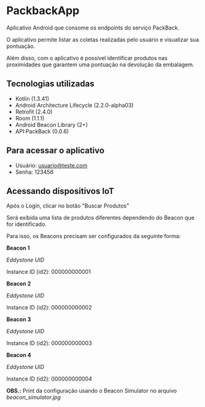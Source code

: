 # PackbackApp

Aplicativo Android que consome os endpoints do serviço PackBack.

O aplicativo permite listar as coletas realizadas pelo usuário e visualizar sua pontuação.

Além disso, com o aplicativo é possível identificar produtos nas proximidades que garantem uma 
pontuação na devolução da embalagem.

## Tecnologias utilizadas

- Kotlin (1.3.41)
- Android Architecture Lifecycle (2.2.0-alpha03)
- Retrofit (2.4.0)
- Room (1.1.1)
- Android Beacon Library (2+)
- API PackBack (0.0.6)

## Para acessar o aplicativo

- Usuário: usuario@teste.com
- Senha: 123456

## Acessando dispositivos IoT

Após o Login, clicar no botão "Buscar Produtos"

Será exibida uma lista de produtos diferentes dependendo do Beacon que for identificado.

Para isso, os Beacons precisam ser configurados da seguinte forma:

**Beacon 1**

*Eddystone UID*

Instance ID (id2): 000000000001

**Beacon 2**

*Eddystone UID*

Instance ID (id2): 000000000002

**Beacon 3**

*Eddystone UID*

Instance ID (id2): 000000000003

**Beacon 4**

*Eddystone UID*

Instance ID (id2): 000000000004

**OBS.:** Print da configuração usando o Beacon Simulator no arquivo *beacon_simulator.jpg*
